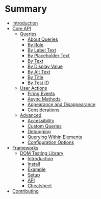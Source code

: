 # Summary

- [Introduction](./introduction.md)
- [Core API](./core/README.md)
    - [Queries](./core/queries/README.md)
        - [About Queries](./core/queries/about-queries.md)
        - [By Role](./core/queries/by-role.md)
        - [By Label Text](./core/queries/by-label-text.md)
        - [By Placeholder Text]()
        - [By Text]()
        - [By Display Value]()
        - [By Alt Text]()
        - [By Title]()
        - [By Test ID]()
    - [User Actions](./core/user-actions/README.md)
        - [Firing Events](./core/user-actions/firing-events.md)
        - [Async Methods]()
        - [Appearance and Disappearance]()
        - [Considerations]()
    - [Advanced](./core/advanced/README.md)
        - [Accessibility]()
        - [Custom Queries]()
        - [Debugging]()
        - [Querying Within Elements]()
        - [Configuration Options]()
- [Frameworks](./frameworks/README.md)
    - [DOM Testing Library](./frameworks/dom.md)
        - [Introduction]()
        - [Install]()
        - [Example]()
        - [Setup]()
        - [API]()
        - [Cheatsheet]()
- [Contributing]()
